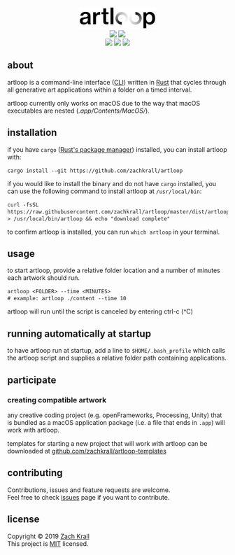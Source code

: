 <div align="center"><img src="./images/logo.png" height="50px"/><br/>
<a href="https://www.recurse.com/scout/click?t=547ff0b401bdb9be36cf2425204017cc" title="Made with love at the Recurse Center"><img src="https://cloud.githubusercontent.com/assets/2883345/11325206/336ea5f4-9150-11e5-9e90-d86ad31993d8.png" height="20px"/></a> <a href="http://newschool.edu"><img src="https://img.shields.io/badge/made%20at-The%20New%20School-E82E21.svg" height="20px"/></a><br/><a href="https://travis-ci.org/zachkrall/artloop" title="Travis CI Build"><img src="https://img.shields.io/travis/zachkrall/artloop.svg" height="20px"/></a> <a href="https://github.com/zachkrall/artloop/issues/"><img src="https://img.shields.io/github/issues/zachkrall/artloop.svg" height="20px"/></a> <a href="https://github.com/zachkrall/artloop/commits"><img src="https://img.shields.io/github/last-commit/zachkrall/artloop.svg" height="20px"/></a></div>

## about

artloop is a command-line interface ([CLI](https://en.wikipedia.org/wiki/Command-line_interface)) written in [Rust](https://rust-lang.org) that cycles through all generative art applications within a folder on a timed interval.

artloop currently only works on macOS due to the way that macOS executables are nested (*.app/Contents/MacOS/*).

## installation

if you have `cargo` ([Rust's package manager](https://doc.rust-lang.org/cargo/)) installed, you can install artloop with:
```shell
cargo install --git https://github.com/zachkrall/artloop
```

if you would like to install the binary and do not have `cargo` installed, you can use the following command to install artloop at `/usr/local/bin`:
```shell
curl -fsSL https://raw.githubusercontent.com/zachkrall/artloop/master/dist/artloop > /usr/local/bin/artloop && echo "download complete"
```

to confirm artloop is installed, you can run `which artloop` in your terminal.


## usage 

to start artloop, provide a relative folder location and a number of minutes each artwork should run.

```shell
artloop <FOLDER> --time <MINUTES>
# example: artloop ./content --time 10
```

artloop will run until the script is canceled by
entering ctrl-c (^C)

## running automatically at startup

to have artloop run at startup, add a line to `$HOME/.bash_profile` which calls the artloop script and supplies a relative folder path containing applications.

## participate

### creating compatible artwork

any creative coding project (e.g. openFrameworks, Processing, Unity) that is bundled as a macOS application package (i.e. a file that ends in `.app`) will work with artloop.

templates for starting a new project that will work with artloop can be downloaded at [github.com/zachkrall/artloop-templates](https://github.com/zachkrall/artloop-templates)

## contributing
Contributions, issues and feature requests are welcome.<br/>Feel free to check [issues](https://github.com/zachkrall/artloop/issues/) page if you want to contribute.

## license
Copyright © 2019 [Zach Krall](https://zachkrall.com)<br/>This project is [MIT](https://github.com/zachkrall/artloop/blob/master/LICENSE) licensed.
